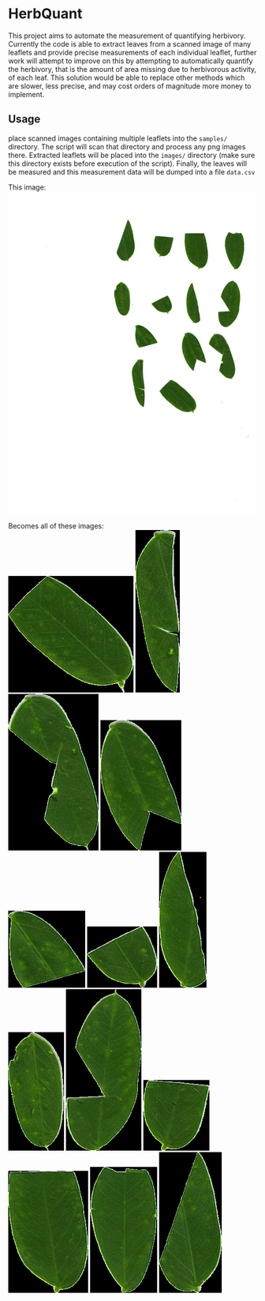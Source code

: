 # HerbQuant

This project aims to automate the measurement of quantifying herbivory.
Currently the code is able to extract leaves from a scanned image of many leaflets and provide precise
measurements of each individual leaflet, further work will attempt to improve on this by attempting to
automatically quantify the herbivory, that is the amount of area missing due to herbivorous activity, 
of each leaf. This solution would be able to replace other methods which are slower, less precise, and may
cost orders of magnitude more money to implement.


## Usage
place scanned images containing multiple leaflets into the `samples/` directory. The script will scan that
directory and process any png images there. Extracted leaflets will be placed into the `images/` directory
(make sure this directory exists before execution of the script). Finally, the leaves will be measured and
this measurement data will be dumped into a file `data.csv`


This image:
![scan of many leaflets](./samples/Leaf_1_1.png)

Becomes all of these images:  
![leaf1](./images/Leaf_1_1-001.png)
![leaf2](./images/Leaf_1_1-002.png)
![leaf3](./images/Leaf_1_1-003.png)
![leaf4](./images/Leaf_1_1-004.png)
![leaf5](./images/Leaf_1_1-005.png)
![leaf6](./images/Leaf_1_1-006.png)
![leaf7](./images/Leaf_1_1-007.png)
![leaf8](./images/Leaf_1_1-008.png)
![leaf9](./images/Leaf_1_1-009.png)
![leaf10](./images/Leaf_1_1-010.png)
![leaf11](./images/Leaf_1_1-011.png)
![leaf12](./images/Leaf_1_1-012.png)
![leaf13](./images/Leaf_1_1-013.png)
